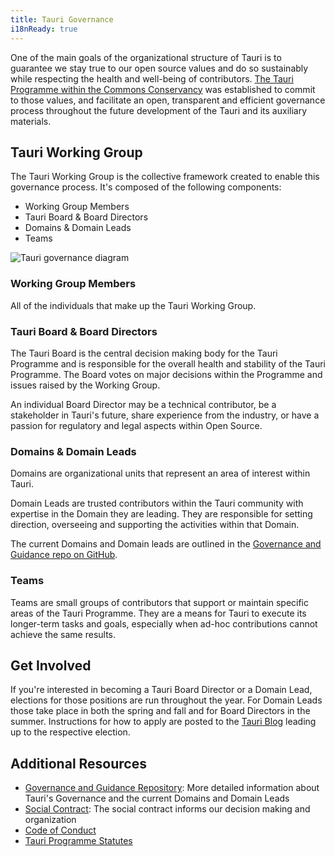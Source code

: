 ```yaml
---
title: Tauri Governance
i18nReady: true
---
```


One of the main goals of the organizational structure of Tauri is to guarantee we stay true to our open source values and do so sustainably while respecting the health and well-being of contributors. [The Tauri Programme within the Commons Conservancy](https://dracc.commonsconservancy.org/0035/) was established to commit to those values, and facilitate an open, transparent and efficient governance process throughout the future development of the Tauri and its auxiliary materials.

## Tauri Working Group

The Tauri Working Group is the collective framework created to enable this governance process. It's composed of the following components:

- Working Group Members
- Tauri Board & Board Directors
- Domains & Domain Leads
- Teams

![Tauri governance diagram](@assets/about/governance/diagram.svg)

### Working Group Members

All of the individuals that make up the Tauri Working Group.

### Tauri Board & Board Directors

The Tauri Board is the central decision making body for the Tauri Programme and is responsible for the overall health and stability of the Tauri Programme. The Board votes on major decisions within the Programme and issues raised by the Working Group.

An individual Board Director may be a technical contributor, be a stakeholder in Tauri's future, share experience from the industry, or have a passion for regulatory and legal aspects within Open Source.

### Domains & Domain Leads

Domains are organizational units that represent an area of interest within Tauri.

Domain Leads are trusted contributors within the Tauri community with expertise in the Domain they are leading. They are responsible for setting direction, overseeing and supporting the activities within that Domain.

The current Domains and Domain leads are outlined in the [Governance and Guidance repo on GitHub](https://github.com/tauri-apps/governance-and-guidance).

### Teams

Teams are small groups of contributors that support or maintain specific areas of the Tauri Programme. They are a means for Tauri to execute its longer-term tasks and goals, especially when ad-hoc contributions cannot achieve the same results.

## Get Involved

If you're interested in becoming a Tauri Board Director or a Domain Lead, elections for those positions are run throughout the year. For Domain Leads those take place in both the spring and fall and for Board Directors in the summer. Instructions for how to apply are posted to the [Tauri Blog](https://tauri.app/blog) leading up to the respective election.

## Additional Resources

- [Governance and Guidance Repository](https://github.com/tauri-apps/governance-and-guidance): More detailed information about Tauri's Governance and the current Domains and Domain Leads
- [Social Contract](https://github.com/tauri-apps/governance-and-guidance/blob/main/SOCIAL_CONTRACT.md): The social contract informs our decision making and organization
- [Code of Conduct](https://github.com/tauri-apps/governance-and-guidance/blob/main/CODE_OF_CONDUCT.md)
- [Tauri Programme Statutes](https://dracc.commonsconservancy.org/0035/)

